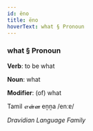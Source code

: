 ```yaml
---
id: ëno
title: ëno
hoverText: what § Pronoun
---
```


### what § Pronoun

**Verb**: to be what

**Noun**: what

**Modifier**: (of) what

Tamil என்ன eṉṉa /enːɐ/

*Dravidian Language Family*